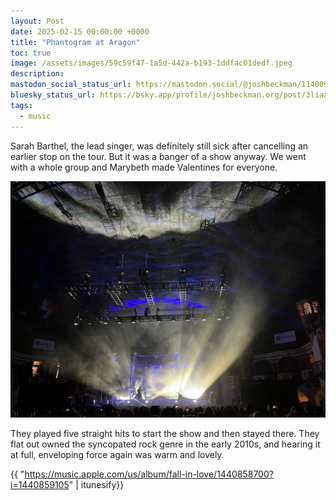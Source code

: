 ```yaml
---
layout: Post
date: 2025-02-15 00:00:00 +0000
title: "Phantogram at Aragon"
toc: true
image: /assets/images/59c59f47-1a5d-442a-b193-1ddfac01dedf.jpeg
description: 
mastodon_social_status_url: https://mastodon.social/@joshbeckman/114009112412332801
bluesky_status_url: https://bsky.app/profile/joshbeckman.org/post/3liaaxzqup223
tags:
  - music
---
```



Sarah Barthel, the lead singer, was definitely still sick after cancelling an earlier stop on the tour. But it was a banger of a show anyway. We went with a whole group and Marybeth made Valentines for everyone. 

![phantogram concert](/assets/images/59c59f47-1a5d-442a-b193-1ddfac01dedf.jpeg)

They played five straight hits to start the show and then stayed there. They flat out owned the syncopated rock genre in the early 2010s, and hearing it at full, enveloping force again was warm and lovely. 

{{ "https://music.apple.com/us/album/fall-in-love/1440858700?i=1440859105" | itunesify}}
